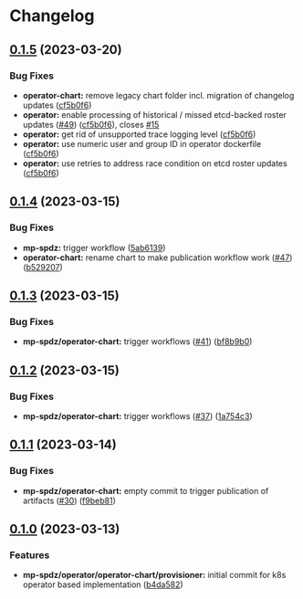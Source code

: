 # Changelog

## [0.1.5](https://github.com/carbynestack/klyshko/compare/operator-chart-v0.1.4...operator-chart-v0.1.5) (2023-03-20)

### Bug Fixes

- **operator-chart:** remove legacy chart folder incl. migration of changelog
  updates
  ([cf5b0f6](https://github.com/carbynestack/klyshko/commit/cf5b0f67e6a3e5ca2a6525e4b65b511a976d8419))
- **operator:** enable processing of historical / missed etcd-backed roster
  updates ([#49](https://github.com/carbynestack/klyshko/issues/49))
  ([cf5b0f6](https://github.com/carbynestack/klyshko/commit/cf5b0f67e6a3e5ca2a6525e4b65b511a976d8419)),
  closes [#15](https://github.com/carbynestack/klyshko/issues/15)
- **operator:** get rid of unsupported trace logging level
  ([cf5b0f6](https://github.com/carbynestack/klyshko/commit/cf5b0f67e6a3e5ca2a6525e4b65b511a976d8419))
- **operator:** use numeric user and group ID in operator dockerfile
  ([cf5b0f6](https://github.com/carbynestack/klyshko/commit/cf5b0f67e6a3e5ca2a6525e4b65b511a976d8419))
- **operator:** use retries to address race condition on etcd roster updates
  ([cf5b0f6](https://github.com/carbynestack/klyshko/commit/cf5b0f67e6a3e5ca2a6525e4b65b511a976d8419))

## [0.1.4](https://github.com/carbynestack/klyshko/compare/operator-chart-v0.1.3...operator-chart-v0.1.4) (2023-03-15)

### Bug Fixes

- **mp-spdz:** trigger workflow
  ([5ab6139](https://github.com/carbynestack/klyshko/commit/5ab6139349bc6349045128edde210f7d337de47d))
- **operator-chart:** rename chart to make publication workflow work
  ([#47](https://github.com/carbynestack/klyshko/issues/47))
  ([b529207](https://github.com/carbynestack/klyshko/commit/b5292070fda11633f8b61b972dce4882a6e7bef1))

## [0.1.3](https://github.com/carbynestack/klyshko/compare/operator-chart-v0.1.2...operator-chart-v0.1.3) (2023-03-15)

### Bug Fixes

- **mp-spdz/operator-chart:** trigger workflows
  ([#41](https://github.com/carbynestack/klyshko/issues/41))
  ([bf8b9b0](https://github.com/carbynestack/klyshko/commit/bf8b9b0a51d85473d6bf785dfd0efab608124ccc))

## [0.1.2](https://github.com/carbynestack/klyshko/compare/operator-chart-v0.1.1...operator-chart-v0.1.2) (2023-03-15)

### Bug Fixes

- **mp-spdz/operator-chart:** trigger workflows
  ([#37](https://github.com/carbynestack/klyshko/issues/37))
  ([1a754c3](https://github.com/carbynestack/klyshko/commit/1a754c336d4cef441b1cbcaeb4820d034c38b90e))

## [0.1.1](https://github.com/carbynestack/klyshko/compare/operator-chart-v0.1.0...operator-chart-v0.1.1) (2023-03-14)

### Bug Fixes

- **mp-spdz/operator-chart:** empty commit to trigger publication of artifacts
  ([#30](https://github.com/carbynestack/klyshko/issues/30))
  ([f9beb81](https://github.com/carbynestack/klyshko/commit/f9beb81703fe8a14f568437cd29b7362381ae402))

## [0.1.0](https://github.com/carbynestack/klyshko/compare/operator-chart-v0.0.1...operator-chart-v0.1.0) (2023-03-13)

### Features

- **mp-spdz/operator/operator-chart/provisioner:** initial commit for k8s
  operator based implementation
  ([b4da582](https://github.com/carbynestack/klyshko/commit/b4da58202091eefcea3782070587f094d9dabb83))
